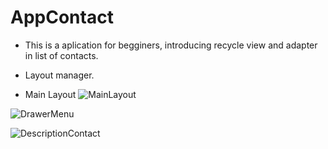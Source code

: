 # AppContact

- This is a aplication for begginers, introducing recycle view and adapter in list of contacts.
- Layout manager.

- Main Layout
![MainLayout](https://user-images.githubusercontent.com/13007030/125514085-61e109ea-8b85-4aed-b959-964c915c0c72.png)

![DrawerMenu](https://user-images.githubusercontent.com/13007030/125514341-a0c69b4c-a7c6-4fc4-8617-2eeb2e5765c0.png)

![DescriptionContact](https://user-images.githubusercontent.com/13007030/125514488-e8bf672f-ef37-4611-a6e5-f0cbb5d118b0.png)
